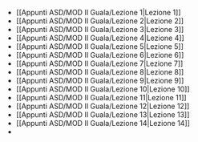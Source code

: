 - [[Appunti ASD/MOD II Guala/Lezione 1|Lezione 1]]
- [[Appunti ASD/MOD II Guala/Lezione 2|Lezione 2]]
- [[Appunti ASD/MOD II Guala/Lezione 3|Lezione 3]]
- [[Appunti ASD/MOD II Guala/Lezione 4|Lezione 4]]
- [[Appunti ASD/MOD II Guala/Lezione 5|Lezione 5]]
- [[Appunti ASD/MOD II Guala/Lezione 6|Lezione 6]]
- [[Appunti ASD/MOD II Guala/Lezione 7|Lezione 7]]
- [[Appunti ASD/MOD II Guala/Lezione 8|Lezione 8]]
- [[Appunti ASD/MOD II Guala/Lezione 9|Lezione 9]]
- [[Appunti ASD/MOD II Guala/Lezione 10|Lezione 10]]
- [[Appunti ASD/MOD II Guala/Lezione 11|Lezione 11]]
- [[Appunti ASD/MOD II Guala/Lezione 12|Lezione 12]]
- [[Appunti ASD/MOD II Guala/Lezione 13|Lezione 13]]
- [[Appunti ASD/MOD II Guala/Lezione 14|Lezione 14]]
- 